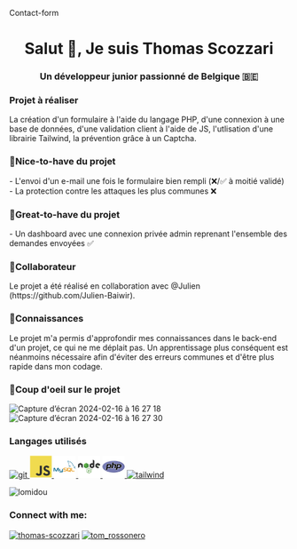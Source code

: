 Contact-form

<h1 align="center">Salut 👋, Je suis Thomas Scozzari</h1>
<h3 align="center">Un développeur junior passionné de Belgique 🇧🇪</h3>

<h3>Projet à réaliser</h3>
<p>La création d'un formulaire à l'aide du langage PHP, d'une connexion à une base de données, d'une validation client à l'aide de JS, l'utlisation d'une librairie Tailwind, la prévention grâce à un Captcha.
</p>

<h3>🌼Nice-to-have du projet</h3>
- L'envoi d'un e-mail une fois le formulaire bien rempli (❌/✅ à moitié validé)
- La protection contre les attaques les plus communes ❌

<h3>🌴Great-to-have du projet</h3>
- Un dashboard avec une connexion privée admin reprenant l'ensemble des demandes envoyées ✅ 

<h3>👬Collaborateur</h3>
Le projet a été réalisé en collaboration avec @Julien (https://github.com/Julien-Baiwir).

<h3>📃Connaissances</h3>
Le projet m'a permis d'approfondir mes connaissances dans le back-end d'un projet, ce qui ne me déplait pas.
Un apprentissage plus conséquent est néanmoins nécessaire afin d'éviter des erreurs communes et d'être plus rapide dans mon codage.

<h3>🔎Coup d'oeil sur le projet</h3>
<img width="825" alt="Capture d’écran 2024-02-16 à 16 27 18" src="https://github.com/Lomidou/Hacker-Poulette/assets/151371972/820ec3e5-89fa-4c79-9241-ae0e28293f69">

<img width="858" alt="Capture d’écran 2024-02-16 à 16 27 30" src="https://github.com/Lomidou/Hacker-Poulette/assets/151371972/6ef05e7d-6dfc-4312-a24a-cedeef111f7e">

<h3 align="left">Langages utilisés</h3>
<p align="left"> <a href="https://git-scm.com/" target="_blank" rel="noreferrer"> <img src="https://www.vectorlogo.zone/logos/git-scm/git-scm-icon.svg" alt="git" width="40" height="40"/> </a> <a href="https://developer.mozilla.org/en-US/docs/Web/JavaScript" target="_blank" rel="noreferrer"> <img src="https://raw.githubusercontent.com/devicons/devicon/master/icons/javascript/javascript-original.svg" alt="javascript" width="40" height="40"/> </a> <a href="https://www.mysql.com/" target="_blank" rel="noreferrer"> <img src="https://raw.githubusercontent.com/devicons/devicon/master/icons/mysql/mysql-original-wordmark.svg" alt="mysql" width="40" height="40"/> </a> <a href="https://nodejs.org" target="_blank" rel="noreferrer"> <img src="https://raw.githubusercontent.com/devicons/devicon/master/icons/nodejs/nodejs-original-wordmark.svg" alt="nodejs" width="40" height="40"/> </a> <a href="https://www.php.net" target="_blank" rel="noreferrer"> <img src="https://raw.githubusercontent.com/devicons/devicon/master/icons/php/php-original.svg" alt="php" width="40" height="40"/> </a> <a href="https://tailwindcss.com/" target="_blank" rel="noreferrer"> <img src="https://www.vectorlogo.zone/logos/tailwindcss/tailwindcss-icon.svg" alt="tailwind" width="40" height="40"/> </a> </p>

<p align="left"> <img src="https://komarev.com/ghpvc/?username=lomidou&label=Profile%20views&color=0e75b6&style=flat" alt="lomidou" /> </p>

<h3 align="left">Connect with me:</h3>
<p align="left">
<a href="https://linkedin.com/in/thomas-scozzari" target="blank"><img align="center" src="https://raw.githubusercontent.com/rahuldkjain/github-profile-readme-generator/master/src/images/icons/Social/linked-in-alt.svg" alt="thomas-scozzari" height="30" width="40" /></a>
<a href="https://instagram.com/tom_rossonero" target="blank"><img align="center" src="https://raw.githubusercontent.com/rahuldkjain/github-profile-readme-generator/master/src/images/icons/Social/instagram.svg" alt="tom_rossonero" height="30" width="40" /></a>
</p>

